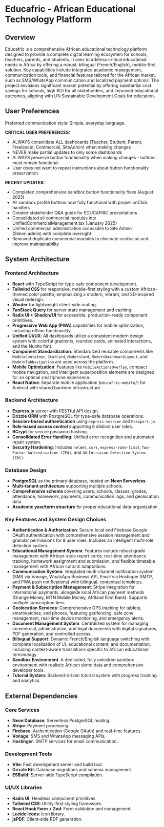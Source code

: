 # Educafric - African Educational Technology Platform

## Overview

Educafric is a comprehensive African educational technology platform designed to provide a complete digital learning ecosystem for schools, teachers, parents, and students. It aims to address critical educational needs in Africa by offering a robust, bilingual (French/English), mobile-first solution. Key capabilities include integrated academic management, communication tools, and financial features tailored for the African market, such as SMS/WhatsApp communication and localized payment options. The project envisions significant market potential by offering substantial cost savings for schools, high ROI for all stakeholders, and improved educational outcomes, aligning with UN Sustainable Development Goals for education.

## User Preferences

Preferred communication style: Simple, everyday language.

**CRITICAL USER PREFERENCES:**
- ALWAYS consolidate ALL dashboards (Teacher, Student, Parent, Freelancer, Commercial, SiteAdmin) when making changes
- NEVER make partial updates to only some dashboards
- ALWAYS preserve button functionality when making changes - buttons must remain functional
- User does not want to repeat instructions about button functionality preservation

**RECENT UPDATES:**
- Completed comprehensive sandbox button functionality fixes (August 2025)
- All sandbox profile buttons now fully functional with proper onClick handlers
- Created stakeholder Q&A guide for EDUCAFRIC presentations
- Consolidated all commercial modules into UnifiedCommercialManagement.tsx (January 2025)
- Unified commercial administration accessible to Site Admin (Simon.admin) with complete oversight
- Removed duplicate commercial modules to eliminate confusion and improve maintainability

## System Architecture

### Frontend Architecture
- **React** with TypeScript for type-safe component development.
- **Tailwind CSS** for responsive, mobile-first styling with a custom African-themed color palette, emphasizing a modern, vibrant, and 3D-inspired visual redesign.
- **Wouter** for lightweight client-side routing.
- **TanStack Query** for server state management and caching.
- **Radix UI + Shadcn/UI** for accessible, production-ready component primitives.
- **Progressive Web App (PWA)** capabilities for mobile optimization, including offline functionality.
- **Unified UI/UX**: All dashboards utilize a consistent modern design system with colorful gradients, rounded cards, animated interactions, and the Nunito font.
- **Component Standardization**: Standardized reusable components like `ModuleContainer`, `StatCard`, `ModernCard`, `ModernDashboardLayout`, and `ModernTabNavigation` are used across the platform.
- **Mobile Optimization**: Features like `MobileActionsOverlay`, compact mobile navigation, and intelligent superposition elements are designed for an optimal smartphone experience.
- **React Native**: Separate mobile application (`educafric-mobile/`) for Android with shared backend infrastructure.

### Backend Architecture
- **Express.js** server with RESTful API design.
- **Drizzle ORM** with PostgreSQL for type-safe database operations.
- **Session-based authentication** using `express-session` and `Passport.js`.
- **Role-based access control** supporting 8 distinct user roles.
- **BCrypt** for secure password hashing.
- **Consolidated Error Handling**: Unified error recognition and automated repair system.
- **Security Hardening**: Includes `helmet`, `cors`, `express-rate-limit`, `Two-Factor Authentication (2FA)`, and an `Intrusion Detection System (IDS)`.

### Database Design
- **PostgreSQL** as the primary database, hosted on **Neon Serverless**.
- **Multi-tenant architecture** supporting multiple schools.
- **Comprehensive schema** covering users, schools, classes, grades, attendance, homework, payments, communication logs, and geolocation data.
- **Academic year/term structure** for proper educational data organization.

### Key Features and System Design Choices
- **Authentication & Authorization**: Secure local and Firebase Google OAuth authentication with comprehensive session management and granular permissions for 8 user roles. Includes an intelligent multi-role detection system.
- **Educational Management System**: Features include robust grade management with African-style report cards, real-time attendance tracking, homework assignment and submission, and flexible timetable management with African cultural adaptations.
- **Communication System**: Integrated multi-channel notification system (SMS via Vonage, WhatsApp Business API, Email via Hostinger SMTP, and PWA push notifications) with bilingual, contextual templates.
- **Payment & Subscription Management**: Stripe integration for international payments, alongside local African payment methods (Orange Money, MTN Mobile Money, Afriland First Bank). Supports multiple subscription tiers.
- **Geolocation Services**: Comprehensive GPS tracking for tablets, smartwatches, and phones, featuring geofencing, safe zone management, real-time device monitoring, and emergency alerts.
- **Document Management System**: Centralized system for managing commercial, administrative, and legal documents with digital signatures, PDF generation, and controlled access.
- **Bilingual Support**: Dynamic French/English language switching with complete localization of UI, educational content, and documentation, including context-aware translations specific to African educational terminology.
- **Sandbox Environment**: A dedicated, fully unlocked sandbox environment with realistic African demo data and comprehensive developer tools.
- **Tutorial System**: Backend-driven tutorial system with progress tracking and analytics.

## External Dependencies

### Core Services
- **Neon Database**: Serverless PostgreSQL hosting.
- **Stripe**: Payment processing.
- **Firebase**: Authentication (Google OAuth) and real-time features.
- **Vonage**: SMS and WhatsApp messaging APIs.
- **Hostinger**: SMTP services for email communication.

### Development Tools
- **Vite**: Fast development server and build tool.
- **Drizzle Kit**: Database migrations and schema management.
- **ESBuild**: Server-side TypeScript compilation.

### UI/UX Libraries
- **Radix UI**: Headless component primitives.
- **Tailwind CSS**: Utility-first styling framework.
- **React Hook Form + Zod**: Form validation and management.
- **Lucide Icons**: Icon library.
- **jsPDF**: Client-side PDF generation.